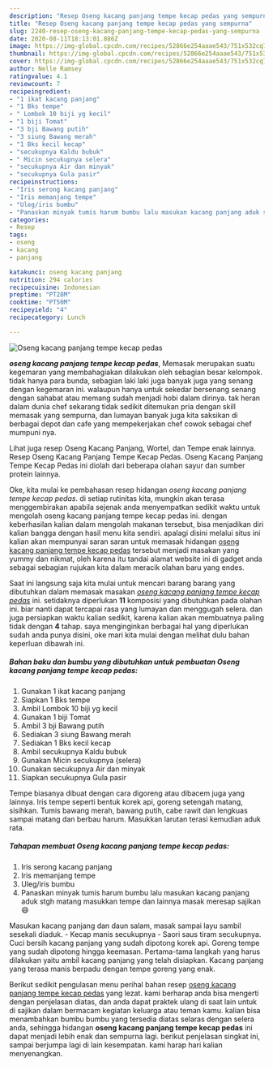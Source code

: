```yaml
---
description: "Resep Oseng kacang panjang tempe kecap pedas yang sempurna"
title: "Resep Oseng kacang panjang tempe kecap pedas yang sempurna"
slug: 2240-resep-oseng-kacang-panjang-tempe-kecap-pedas-yang-sempurna
date: 2020-08-11T18:13:01.886Z
image: https://img-global.cpcdn.com/recipes/52866e254aaae543/751x532cq70/oseng-kacang-panjang-tempe-kecap-pedas-foto-resep-utama.jpg
thumbnail: https://img-global.cpcdn.com/recipes/52866e254aaae543/751x532cq70/oseng-kacang-panjang-tempe-kecap-pedas-foto-resep-utama.jpg
cover: https://img-global.cpcdn.com/recipes/52866e254aaae543/751x532cq70/oseng-kacang-panjang-tempe-kecap-pedas-foto-resep-utama.jpg
author: Nelle Ramsey
ratingvalue: 4.1
reviewcount: 7
recipeingredient:
- "1 ikat kacang panjang"
- "1 Bks tempe"
- " Lombok 10 biji yg kecil"
- "1 biji Tomat"
- "3 bji Bawang putih"
- "3 siung Bawang merah"
- "1 Bks kecil kecap"
- "secukupnya Kaldu bubuk"
- " Micin secukupnya selera"
- "secukupnya Air dan minyak"
- "secukupnya Gula pasir"
recipeinstructions:
- "Iris serong kacang panjang"
- "Iris memanjang tempe"
- "Uleg/iris bumbu"
- "Panaskan minyak tumis harum bumbu lalu masukan kacang panjang aduk stgh matang masukkan tempe dan lainnya masak meresap sajikan 😄"
categories:
- Resep
tags:
- oseng
- kacang
- panjang

katakunci: oseng kacang panjang 
nutrition: 294 calories
recipecuisine: Indonesian
preptime: "PT28M"
cooktime: "PT50M"
recipeyield: "4"
recipecategory: Lunch

---
```



![Oseng kacang panjang tempe kecap pedas](https://img-global.cpcdn.com/recipes/52866e254aaae543/751x532cq70/oseng-kacang-panjang-tempe-kecap-pedas-foto-resep-utama.jpg)

<b><i>oseng kacang panjang tempe kecap pedas</i></b>, Memasak merupakan suatu kegemaran yang membahagiakan dilakukan oleh sebagian besar kelompok. tidak hanya para bunda, sebagian laki laki juga banyak juga yang senang dengan kegemaran ini. walaupun hanya untuk sekedar bersenang senang dengan sahabat atau memang sudah menjadi hobi dalam dirinya. tak heran dalam dunia chef sekarang tidak sedikit ditemukan pria dengan skill memasak yang sempurna, dan lumayan banyak juga kita saksikan di berbagai depot dan cafe yang mempekerjakan chef cowok sebagai chef mumpuni nya.

Lihat juga resep Oseng Kacang Panjang, Wortel, dan Tempe enak lainnya. Resep Oseng Kacang Panjang Tempe Kecap Pedas. Oseng Kacang Panjang Tempe Kecap Pedas ini diolah dari beberapa olahan sayur dan sumber protein lainnya.

Oke, kita mulai ke pembahasan resep hidangan <i>oseng kacang panjang tempe kecap pedas</i>. di setiap rutinitas kita, mungkin akan terasa menggembirakan apabila sejenak anda menyempatkan sedikit waktu untuk mengolah oseng kacang panjang tempe kecap pedas ini. dengan keberhasilan kalian dalam mengolah makanan tersebut, bisa menjadikan diri kalian bangga dengan hasil menu kita sendiri. apalagi disini melalui situs ini kalian akan mempunyai saran saran untuk memasak hidangan <u>oseng kacang panjang tempe kecap pedas</u> tersebut menjadi masakan yang yummy dan nikmat, oleh karena itu tandai alamat website ini di gadget anda sebagai sebagian rujukan kita dalam meracik olahan baru yang endes.


Saat ini langsung saja kita mulai untuk mencari barang barang yang dibutuhkan dalam memasak masakan <u><i>oseng kacang panjang tempe kecap pedas</i></u> ini. setidaknya diperlukan <b>11</b> komposisi yang dibutuhkan pada olahan ini. biar nanti dapat tercapai rasa yang lumayan dan menggugah selera. dan juga persiapkan waktu kalian sedikit, karena kalian akan membuatnya paling tidak dengan <b>4</b> tahap. saya menginginkan berbagai hal yang diperlukan sudah anda punya disini, oke mari kita mulai dengan melihat dulu bahan keperluan dibawah ini.

<!--inarticleads1-->

##### Bahan baku dan bumbu yang dibutuhkan untuk pembuatan Oseng kacang panjang tempe kecap pedas:

1. Gunakan 1 ikat kacang panjang
1. Siapkan 1 Bks tempe
1. Ambil  Lombok 10 biji yg kecil
1. Gunakan 1 biji Tomat
1. Ambil 3 bji Bawang putih
1. Sediakan 3 siung Bawang merah
1. Sediakan 1 Bks kecil kecap
1. Ambil secukupnya Kaldu bubuk
1. Gunakan  Micin secukupnya (selera)
1. Gunakan secukupnya Air dan minyak
1. Siapkan secukupnya Gula pasir


Tempe biasanya dibuat dengan cara digoreng atau dibacem juga yang lainnya. Iris tempe seperti bentuk korek api, goreng setengah matang, sisihkan. Tumis bawang merah, bawang putih, cabe rawit dan lengkuas sampai matang dan berbau harum. Masukkan larutan terasi kemudian aduk rata. 

<!--inarticleads2-->

##### Tahapan membuat Oseng kacang panjang tempe kecap pedas:

1. Iris serong kacang panjang
1. Iris memanjang tempe
1. Uleg/iris bumbu
1. Panaskan minyak tumis harum bumbu lalu masukan kacang panjang aduk stgh matang masukkan tempe dan lainnya masak meresap sajikan 😄


Masukan kacang panjang dan daun salam, masak sampai layu sambil sesekali diaduk. - Kecap manis secukupnya - Saori saus tiram secukupnya. Cuci bersih kacang panjang yang sudah dipotong korek api. Goreng tempe yang sudah dipotong hingga keemasan. Pertama-tama langkah yang harus dilakukan yaitu ambil kacang panjang yang telah disiapkan. Kacang panjang yang terasa manis berpadu dengan tempe goreng yang enak. 

Berikut sedikit pengulasan menu perihal bahan resep <u>oseng kacang panjang tempe kecap pedas</u> yang lezat. kami berharap anda bisa mengerti dengan penjelasan diatas, dan anda dapat praktek ulang di saat lain untuk di sajikan dalam bermacam kegiatan keluarga atau teman kamu. kalian bisa menambahkan bumbu bumbu yang tersedia diatas selaras dengan selera anda, sehingga hidangan <b>oseng kacang panjang tempe kecap pedas</b> ini dapat menjadi lebih enak dan sempurna lagi. berikut penjelasan singkat ini, sampai berjumpa lagi di lain kesempatan. kami harap hari kalian menyenangkan.
